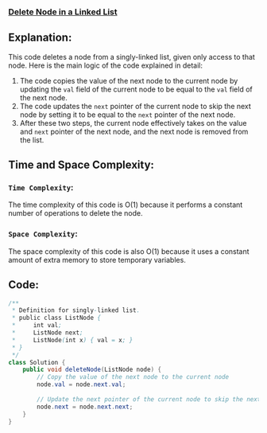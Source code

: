 ### [Delete Node in a Linked List](https://leetcode.com/problems/delete-node-in-a-linked-list/description/)

## Explanation:
This code deletes a node from a singly-linked list, given only access to that node. Here is the main logic of the code explained in detail:

1. The code copies the value of the next node to the current node by updating the `val` field of the current node to be equal to the `val` field of the next node.
2. The code updates the `next` pointer of the current node to skip the next node by setting it to be equal to the `next` pointer of the next node.
3. After these two steps, the current node effectively takes on the value and `next` pointer of the next node, and the next node is removed from the list.

## Time and Space Complexity:
### `Time Complexity`:
The time complexity of this code is O(1) because it performs a constant number of operations to delete the node.

### `Space Complexity`:
The space complexity of this code is also O(1) because it uses a constant amount of extra memory to store temporary variables.

## Code:
```java
/**
 * Definition for singly-linked list.
 * public class ListNode {
 *     int val;
 *     ListNode next;
 *     ListNode(int x) { val = x; }
 * }
 */
class Solution {
    public void deleteNode(ListNode node) {
        // Copy the value of the next node to the current node
        node.val = node.next.val;
        
        // Update the next pointer of the current node to skip the next node
        node.next = node.next.next;
    }
}
```
